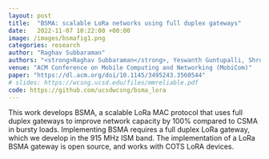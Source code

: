 ```yaml
---
layout: post
title:  "BSMA: scalable LoRa networks using full duplex gateways"
date:   2022-11-07 10:22:00 +00:00
image: /images/bsmafig1.png
categories: research
author: "Raghav Subbaraman"
authors: "<strong>Raghav Subbaraman</strong>, Yeswanth Guntupalli, Shruti Jain, Rohit Kumar, Krishna Chintalapudi, and Dinesh Bharadia"
venue: "ACM Conference on Mobile Computing and Networking (MobiCom)"
paper: "https://dl.acm.org/doi/10.1145/3495243.3560544"
# slides: https://wcsng.ucsd.edu/files/mmreliable.pdf
code: https://github.com/ucsdwcsng/bsma_lora
---
```

This work develops BSMA, a scalable LoRa MAC protocol that uses full duplex gateways to improve network capacity by 100% compared to CSMA in bursty loads. Implementing BSMA requires a full duplex LoRa gateway, which we develop in the 915 MHz ISM band. The implementation of a LoRa BSMA gateway is open source, and works with COTS LoRA devices.